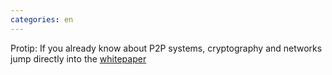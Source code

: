 ```yaml
---
categories: en
---
```


Protip: If you already know about P2P systems, cryptography and networks jump directly into the
[whitepaper](https://github.com/cjdelisle/cjdns/blob/master/doc/Whitepaper.md)
